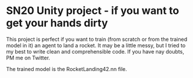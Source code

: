 # SN20 Unity project - if you want to get your hands dirty

This project is perfect if you want to train (from scratch or from the trained model in it) an agent to land a rocket.
It may be a little messy, but I tried to my best to write clean and comprehensible code. If you have nay doubts, PM me on Twitter.

The trained model is the RocketLanding42.nn file.
